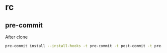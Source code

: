 # rc


## pre-commit 
After clone 
````bash
pre-commit install --install-hooks -t pre-commit -t post-commit -t pre-push
````
